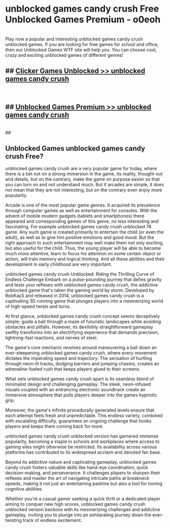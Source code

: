 # unblocked games candy crush  Free Unblocked Games Premium - o0eoh <br>
<br>
Play now a popular and interesting unblocked games candy crush unblocked games. If you are looking for free games for school and office, then our Unblocked Games WTF site will help you. You can choose cool, crazy and exciting unblocked games of different genres!


## ##  [Clicker Games Unblocked >> unblocked games candy crush](http://freeplayer.one?title=unblocked_games_candy_crush&ref=UGames)
  <br>

##  ## [Unblocked Games Premium >> unblocked games candy crush](http://freeplayer.one?title=unblocked_games_candy_crush&ref=UGames)
  <br>
  ##



## Unblocked Games unblocked games candy crush Free?

unblocked games candy crush are a very popular game for today, where there is a bet not on a strong immersion in the game, its reality, thought-out and details, but on the contrary, make the game on purpose easier so that you can turn on and not understand much. But if arcades are simple, it does not mean that they are not interesting, but on the contrary even enjoy more popularity.

Arcade is one of the most popular game genres. It acquired its prevalence through computer games as well as entertainment for consoles. With the advent of mobile modern gadgets (tablets and smartphones) there appeared and corresponding games of this genre, no less interesting and fascinating. For example unblocked games candy crush unblocked 76 game. Any such game is created primarily to entertain the child (or even the adult), as well as to give him positive emotions and good mood. But the right approach to such entertainment may well make them not only exciting, but also useful for the child. Thus, the young player will be able to become much more attentive, learn to focus his attention on some certain object or action, will train memory and logical thinking. And all these abilities and their development in early childhood are very important.

unblocked games candy crush Unblocked: Riding the Thrilling Curve of Endless Challenge
Embark on a pulse-pounding journey that defies gravity and tests your reflexes with unblocked games candy crush, the addictive unblocked game that's taken the gaming world by storm. Developed by RobKayS and released in 2014, unblocked games candy crush is a captivating 3D running game that plunges players into a mesmerizing world of high-speed twists and turns.

At first glance, unblocked games candy crush concept seems deceptively simple: guide a ball through a maze of futuristic landscapes while avoiding obstacles and pitfalls. However, its devilishly straightforward gameplay swiftly transforms into an electrifying experience that demands precision, lightning-fast reactions, and nerves of steel.

The game's core mechanic revolves around maneuvering a ball down an ever-steepening unblocked games candy crush, where every movement dictates the impending speed and trajectory. The sensation of hurtling through neon-lit tracks, dodging barriers and jumping chasms, creates an adrenaline-fueled rush that keeps players glued to their screens.

What sets unblocked games candy crush apart is its seamless blend of minimalist design and challenging gameplay. The sleek, neon-infused visuals coupled with an entrancing electronic soundtrack create an immersive atmosphere that pulls players deeper into the games hypnotic grip.

Moreover, the game's infinite procedurally generated levels ensure that each attempt feels fresh and unpredictable. This endless variety, combined with escalating difficulty, guarantees an ongoing challenge that hooks players and keeps them coming back for more.

unblocked games candy crush unblocked version has garnered immense popularity, becoming a staple in schools and workplaces where access to gaming sites might otherwise be restricted. Its availability across various platforms has contributed to its widespread acclaim and devoted fan base.

Beyond its addictive nature and captivating gameplay, unblocked games candy crush fosters valuable skills like hand-eye coordination, quick decision-making, and perseverance. It challenges players to sharpen their reflexes and master the art of navigating intricate paths at breakneck speeds, making it not just an entertaining pastime but also a tool for honing cognitive abilities.

Whether you're a casual gamer seeking a quick thrill or a dedicated player aiming to conquer new high scores, unblocked games candy crush unblocked version beckons with its mesmerizing challenges and addictive gameplay, inviting you to plunge into an exhilarating journey down the ever-twisting track of endless excitement.